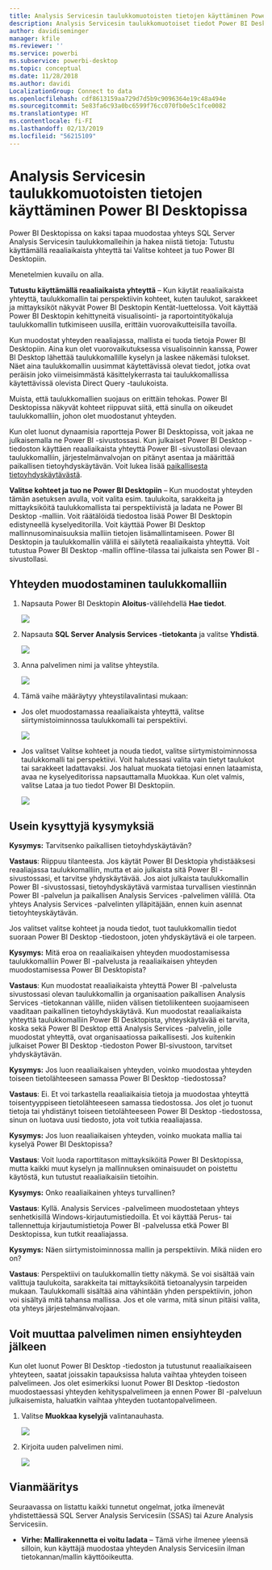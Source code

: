 ```yaml
---
title: Analysis Servicesin taulukkomuotoisten tietojen käyttäminen Power BI Desktopissa
description: Analysis Servicesin taulukkomuotoiset tiedot Power BI Desktopissa
author: davidiseminger
manager: kfile
ms.reviewer: ''
ms.service: powerbi
ms.subservice: powerbi-desktop
ms.topic: conceptual
ms.date: 11/28/2018
ms.author: davidi
LocalizationGroup: Connect to data
ms.openlocfilehash: cdf8613159aa729d7d5b9c9096364e19c48a494e
ms.sourcegitcommit: 5e83fa6c93a0bc6599f76cc070fb0e5c1fce0082
ms.translationtype: HT
ms.contentlocale: fi-FI
ms.lasthandoff: 02/13/2019
ms.locfileid: "56215109"
---
```

# <a name="using-analysis-services-tabular-data-in-power-bi-desktop"></a>Analysis Servicesin taulukkomuotoisten tietojen käyttäminen Power BI Desktopissa
Power BI Desktopissa on kaksi tapaa muodostaa yhteys SQL Server Analysis Servicesin taulukkomalleihin ja hakea niistä tietoja: Tutustu käyttämällä reaaliaikaista yhteyttä tai Valitse kohteet ja tuo Power BI Desktopiin.

Menetelmien kuvailu on alla.

**Tutustu käyttämällä reaaliaikaista yhteyttä** – Kun käytät reaaliaikaista yhteyttä, taulukkomallin tai perspektiivin kohteet, kuten taulukot, sarakkeet ja mittayksiköt näkyvät Power BI Desktopin Kentät-luettelossa. Voit käyttää Power BI Desktopin kehittyneitä visualisointi- ja raportointityökaluja taulukkomallin tutkimiseen uusilla, erittäin vuorovaikutteisilla tavoilla.

Kun muodostat yhteyden reaaliajassa, mallista ei tuoda tietoja Power BI Desktopiin. Aina kun olet vuorovaikutuksessa visualisoinnin kanssa, Power BI Desktop lähettää taulukkomallille kyselyn ja laskee näkemäsi tulokset. Näet aina taulukkomallin uusimmat käytettävissä olevat tiedot, jotka ovat peräisin joko viimeisimmästä käsittelykerrasta tai taulukkomallissa käytettävissä olevista Direct Query -taulukoista. 

Muista, että taulukkomallien suojaus on erittäin tehokas. Power BI Desktopissa näkyvät kohteet riippuvat siitä, että sinulla on oikeudet taulukkomalliin, johon olet muodostanut yhteyden.

Kun olet luonut dynaamisia raportteja Power BI Desktopissa, voit jakaa ne julkaisemalla ne Power BI -sivustossasi. Kun julkaiset Power BI Desktop -tiedoston käyttäen reaaliaikaista yhteyttä Power BI -sivustollasi olevaan taulukkomalliin, järjestelmänvalvojan on pitänyt asentaa ja määrittää paikallisen tietoyhdyskäytävän. Voit lukea lisää [paikallisesta tietoyhdyskäytävästä](service-gateway-onprem.md).

**Valitse kohteet ja tuo ne Power BI Desktopiin** – Kun muodostat yhteyden tämän asetuksen avulla, voit valita esim. taulukoita, sarakkeita ja mittayksiköitä taulukkomallista tai perspektiivistä ja ladata ne Power BI Desktop -malliin. Voit räätälöidä tiedostoa lisää Power BI Desktopin edistyneellä kyselyeditorilla. Voit käyttää Power BI Desktop mallinnusominaisuuksia malliin tietojen lisämallintamiseen. Power BI Desktopin ja taulukkomallin välillä ei säilytetä reaaliaikaista yhteyttä. Voit tutustua Power BI Desktop -mallin offline-tilassa tai julkaista sen Power BI -sivustollasi.

## <a name="to-connect-to-a-tabular-model"></a>Yhteyden muodostaminen taulukkomalliin
1. Napsauta Power BI Desktopin **Aloitus**-välilehdellä **Hae tiedot**.
   
   ![](media/desktop-analysis-services-tabular-data/pbid_sqlas_getdata.png)
2. Napsauta **SQL Server Analysis Services -tietokanta** ja valitse **Yhdistä**.
   
   ![](media/desktop-analysis-services-tabular-data/pbid_sqlas_getdata_as.png)
3. Anna palvelimen nimi ja valitse yhteystila. 
   
   ![](media/desktop-analysis-services-tabular-data/pbid_sqlas_getdata_as_server.png)
4. Tämä vaihe määräytyy yhteystilavalintasi mukaan:

* Jos olet muodostamassa reaaliaikaista yhteyttä, valitse siirtymistoiminnossa taulukkomalli tai perspektiivi.
  
  ![](media/desktop-analysis-services-tabular-data/pbid_sqlas_getdata_as_live.png)
* Jos valitset Valitse kohteet ja nouda tiedot, valitse siirtymistoiminnossa taulukkomalli tai perspektiivi. Voit halutessasi valita vain tietyt taulukot tai sarakkeet ladattavaksi. Jos haluat muokata tietojasi ennen lataamista, avaa ne kyselyeditorissa napsauttamalla Muokkaa. Kun olet valmis, valitse Lataa ja tuo tiedot Power BI Desktopiin.

  ![](media/desktop-analysis-services-tabular-data/pbid_sqlas_getdata_as_select.png)

## <a name="frequently-asked-questions"></a>Usein kysyttyjä kysymyksiä
**Kysymys:** Tarvitsenko paikallisen tietoyhdyskäytävän?

**Vastaus**: Riippuu tilanteesta. Jos käytät Power BI Desktopia yhdistääksesi reaaliajassa taulukkomalliin, mutta et aio julkaista sitä Power BI -sivustossasi, et tarvitse yhdyskäytävää. Jos aiot julkaista taulukkomallin Power BI -sivustossasi, tietoyhdyskäytävä varmistaa turvallisen viestinnän Power BI -palvelun ja paikallisen Analysis Services -palvelimen välillä. Ota yhteys Analysis Services -palvelinten ylläpitäjään, ennen kuin asennat tietoyhteyskäytävän.

Jos valitset valitse kohteet ja nouda tiedot, tuot taulukkomallin tiedot suoraan Power BI Desktop -tiedostoon, joten yhdyskäytävä ei ole tarpeen.

**Kysymys:** Mitä eroa on reaaliaikaisen yhteyden muodostamisessa taulukkomalliin Power BI -palvelusta ja reaaliaikaisen yhteyden muodostamisessa Power BI Desktopista?

**Vastaus**: Kun muodostat reaaliaikaista yhteyttä Power BI -palvelusta sivustossasi olevan taulukkomallin ja organisaation paikallisen Analysis Services -tietokannan välille, niiden välisen tietoliikenteen suojaamiseen vaaditaan paikallinen tietoyhdyskäytävä. Kun muodostat reaaliaikaista yhteyttä taulukkomalliin Power BI Desktopista, yhteyskäytävää ei tarvita, koska sekä Power BI Desktop että Analysis Services -palvelin, jolle muodostat yhteyttä, ovat organisaatiossa paikallisesti. Jos kuitenkin julkaiset Power BI Desktop -tiedoston Power BI-sivustoon, tarvitset yhdyskäytävän.

**Kysymys:** Jos luon reaaliaikaisen yhteyden, voinko muodostaa yhteyden toiseen tietolähteeseen samassa Power BI Desktop -tiedostossa?

**Vastaus**: Ei. Et voi tarkastella reaaliaikaisia tietoja ja muodostaa yhteyttä toisentyyppiseen tietolähteeseen samassa tiedostossa. Jos olet jo tuonut tietoja tai yhdistänyt toiseen tietolähteeseen Power BI Desktop -tiedostossa, sinun on luotava uusi tiedosto, jota voit tutkia reaaliajassa.

**Kysymys:** Jos luon reaaliaikaisen yhteyden, voinko muokata mallia tai kyselyä Power BI Desktopissa?

**Vastaus**: Voit luoda raporttitason mittayksiköitä Power BI Desktopissa, mutta kaikki muut kyselyn ja mallinnuksen ominaisuudet on poistettu käytöstä, kun tutustut reaaliaikaisiin tietoihin.

**Kysymys:** Onko reaaliaikainen yhteys turvallinen?

**Vastaus**: Kyllä. Analysis Services -palvelimeen muodostetaan yhteys senhetkisillä Windows-kirjautumistiedoilla. Et voi käyttää Perus- tai tallennettuja kirjautumistietoja Power BI -palvelussa etkä Power BI Desktopissa, kun tutkit reaaliajassa.

**Kysymys:** Näen siirtymistoiminnossa mallin ja perspektiivin. Mikä niiden ero on?

**Vastaus**: Perspektiivi on taulukkomallin tietty näkymä. Se voi sisältää vain valittuja taulukoita, sarakkeita tai mittayksiköitä tietoanalyysin tarpeiden mukaan. Taulukkomalli sisältää aina vähintään yhden perspektiivin, johon voi sisältyä mitä tahansa mallissa. Jos et ole varma, mitä sinun pitäisi valita, ota yhteys järjestelmänvalvojaan.

## <a name="to-change-the-server-name-after-initial-connection"></a>Voit muuttaa palvelimen nimen ensiyhteyden jälkeen
Kun olet luonut Power BI Desktop -tiedoston ja tutustunut reaaliaikaiseen yhteyteen, saatat joissakin tapauksissa haluta vaihtaa yhteyden toiseen palvelimeen. Jos olet esimerkiksi luonut Power BI Desktop -tiedoston muodostaessasi yhteyden kehityspalvelimeen ja ennen Power BI -palveluun julkaisemista, haluatkin vaihtaa yhteyden tuotantopalvelimeen.

1. Valitse **Muokkaa kyselyjä** valintanauhasta.
   
   ![](media/desktop-analysis-services-tabular-data/pbid_sqlas_chname_editquery.png)
2. Kirjoita uuden palvelimen nimi.
   
   ![](media/desktop-analysis-services-tabular-data/pbid_sqlas_chname_dialog.png)
   
   
## <a name="troubleshooting"></a>Vianmääritys 
Seuraavassa on listattu kaikki tunnetut ongelmat, jotka ilmenevät yhdistettäessä SQL Server Analysis Servicesiin (SSAS) tai Azure Analysis Servicesiin. 

* **Virhe: Mallirakennetta ei voitu ladata** – Tämä virhe ilmenee yleensä silloin, kun käyttäjä muodostaa yhteyden Analysis Servicesiin ilman tietokannan/mallin käyttöoikeutta.

